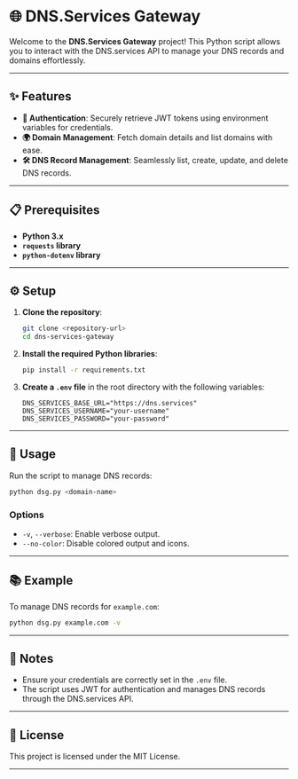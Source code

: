 # 🌐 DNS.Services Gateway

Welcome to the **DNS.Services Gateway** project! This Python script allows you to interact with the DNS.services API to manage your DNS records and domains effortlessly.

---

## ✨ Features

- **🔐 Authentication**: Securely retrieve JWT tokens using environment variables for credentials.
- **🌍 Domain Management**: Fetch domain details and list domains with ease.
- **🛠️ DNS Record Management**: Seamlessly list, create, update, and delete DNS records.

---

## 📋 Prerequisites

- **Python 3.x**
- **`requests` library**
- **`python-dotenv` library**

---

## ⚙️ Setup

1. **Clone the repository**:
   ```bash
   git clone <repository-url>
   cd dns-services-gateway
   ```

2. **Install the required Python libraries**:
   ```bash
   pip install -r requirements.txt
   ```

3. **Create a `.env` file** in the root directory with the following variables:
   ```
   DNS_SERVICES_BASE_URL="https://dns.services"
   DNS_SERVICES_USERNAME="your-username"
   DNS_SERVICES_PASSWORD="your-password"
   ```

---

## 🚀 Usage

Run the script to manage DNS records:

```bash
python dsg.py <domain-name>
```

### Options

- `-v`, `--verbose`: Enable verbose output.
- `--no-color`: Disable colored output and icons.

---

## 📚 Example

To manage DNS records for `example.com`:

```bash
python dsg.py example.com -v
```

---

## 📝 Notes

- Ensure your credentials are correctly set in the `.env` file.
- The script uses JWT for authentication and manages DNS records through the DNS.services API.

---

## 📄 License

This project is licensed under the MIT License.

---
